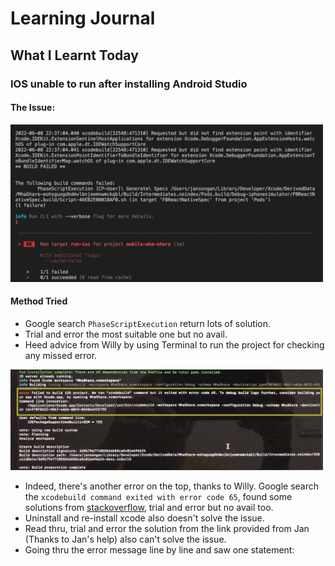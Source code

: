 # Learning Journal
## What I Learnt Today
### IOS unable to run after installing Android Studio
#### The Issue:
<img src="https://github.com/janson-gan/react-native-training/blob/main/images/June/Screenshot%202022-06-08%20at%2010.39.03%20PM.png" width="500" />

#### Method Tried
- Google search <code>PhaseScriptExecution</code> return lots of solution.
- Trial and error the most suitable one but no avail.
- Heed advice from Willy by using Terminal to run the project for checking any missed error.
<img src="https://github.com/janson-gan/react-native-training/blob/main/images/June/BA983F48-4F63-4D07-B4C9-3E110AB52D27.jpg" width="500" />

- Indeed, there's another error on the top, thanks to Willy. Google search the <code>xcodebuild command exited with error code 65</code>, found some solutions from [stackoverflow](https://stackoverflow.com/questions/55235825/error-failed-to-build-ios-project-we-ran-xcodebuild-command-but-it-exited-wit), trial and error but no avail too.
- Uninstall and re-install xcode also doesn't solve the issue.
- Read thru, trial and error the solution from the link provided from Jan (Thanks to Jan's help) also can't solve the issue.
- Going thru the error message line by line and saw one statement:
<img src="" width="500" />

